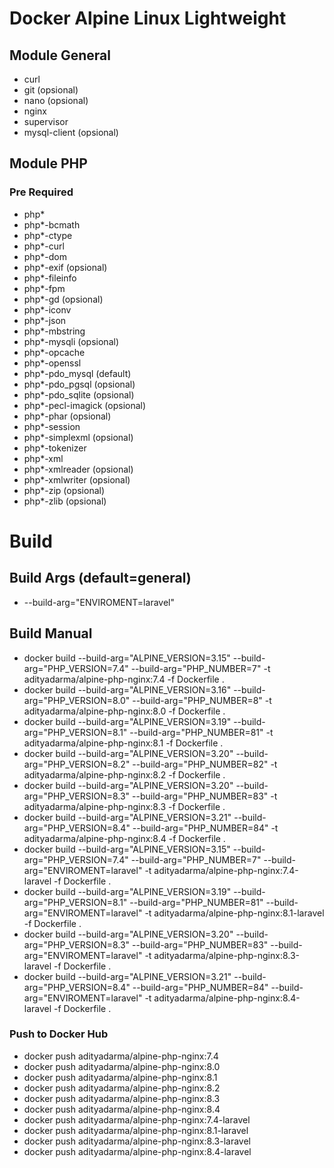 # Docker Alpine Linux Lightweight

## Module General
- curl
- git (opsional)
- nano (opsional)
- nginx
- supervisor
- mysql-client (opsional)

## Module PHP
### Pre Required
- php*
- php*-bcmath
- php*-ctype
- php*-curl
- php*-dom
- php*-exif (opsional)
- php*-fileinfo
- php*-fpm
- php*-gd (opsional)
- php*-iconv
- php*-json
- php*-mbstring
- php*-mysqli (opsional)
- php*-opcache
- php*-openssl
- php*-pdo_mysql (default)
- php*-pdo_pgsql (opsional)
- php*-pdo_sqlite (opsional)
- php*-pecl-imagick (opsional)
- php*-phar (opsional)
- php*-session
- php*-simplexml (opsional)
- php*-tokenizer
- php*-xml
- php*-xmlreader (opsional)
- php*-xmlwriter (opsional)
- php*-zip (opsional)
- php*-zlib (opsional)

# Build

## Build Args (default=general)
- --build-arg="ENVIROMENT=laravel"

## Build Manual
- docker build --build-arg="ALPINE_VERSION=3.15" --build-arg="PHP_VERSION=7.4" --build-arg="PHP_NUMBER=7" -t adityadarma/alpine-php-nginx:7.4 -f Dockerfile .
- docker build --build-arg="ALPINE_VERSION=3.16" --build-arg="PHP_VERSION=8.0" --build-arg="PHP_NUMBER=8" -t adityadarma/alpine-php-nginx:8.0 -f Dockerfile .
- docker build --build-arg="ALPINE_VERSION=3.19" --build-arg="PHP_VERSION=8.1" --build-arg="PHP_NUMBER=81" -t adityadarma/alpine-php-nginx:8.1 -f Dockerfile .
- docker build --build-arg="ALPINE_VERSION=3.20" --build-arg="PHP_VERSION=8.2" --build-arg="PHP_NUMBER=82" -t adityadarma/alpine-php-nginx:8.2 -f Dockerfile .
- docker build --build-arg="ALPINE_VERSION=3.20" --build-arg="PHP_VERSION=8.3" --build-arg="PHP_NUMBER=83" -t adityadarma/alpine-php-nginx:8.3 -f Dockerfile .
- docker build --build-arg="ALPINE_VERSION=3.21" --build-arg="PHP_VERSION=8.4" --build-arg="PHP_NUMBER=84" -t adityadarma/alpine-php-nginx:8.4 -f Dockerfile .
- docker build --build-arg="ALPINE_VERSION=3.15" --build-arg="PHP_VERSION=7.4" --build-arg="PHP_NUMBER=7" --build-arg="ENVIROMENT=laravel" -t adityadarma/alpine-php-nginx:7.4-laravel -f Dockerfile .
- docker build --build-arg="ALPINE_VERSION=3.19" --build-arg="PHP_VERSION=8.1" --build-arg="PHP_NUMBER=81" --build-arg="ENVIROMENT=laravel" -t adityadarma/alpine-php-nginx:8.1-laravel -f Dockerfile .
- docker build --build-arg="ALPINE_VERSION=3.20" --build-arg="PHP_VERSION=8.3" --build-arg="PHP_NUMBER=83" --build-arg="ENVIROMENT=laravel" -t adityadarma/alpine-php-nginx:8.3-laravel -f Dockerfile .
- docker build --build-arg="ALPINE_VERSION=3.21" --build-arg="PHP_VERSION=8.4" --build-arg="PHP_NUMBER=84" --build-arg="ENVIROMENT=laravel" -t adityadarma/alpine-php-nginx:8.4-laravel -f Dockerfile .

### Push to Docker Hub
- docker push adityadarma/alpine-php-nginx:7.4
- docker push adityadarma/alpine-php-nginx:8.0
- docker push adityadarma/alpine-php-nginx:8.1
- docker push adityadarma/alpine-php-nginx:8.2
- docker push adityadarma/alpine-php-nginx:8.3
- docker push adityadarma/alpine-php-nginx:8.4
- docker push adityadarma/alpine-php-nginx:7.4-laravel
- docker push adityadarma/alpine-php-nginx:8.1-laravel
- docker push adityadarma/alpine-php-nginx:8.3-laravel
- docker push adityadarma/alpine-php-nginx:8.4-laravel